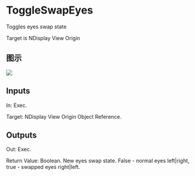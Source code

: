 # ToggleSwapEyes

Toggles eyes swap state

Target is NDisplay View Origin

## 图示

![]($-20221218-21050166.png)

## Inputs

In: Exec.

Target: NDisplay View Origin Object Reference.  

## Outputs

Out: Exec.

Return Value: Boolean. New eyes swap state. False - normal eyes left|right, true - swapped eyes right|left.


